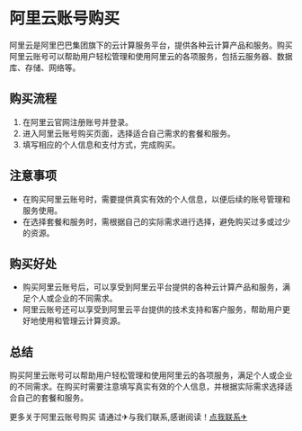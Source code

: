 # 阿里云账号购买

阿里云是阿里巴巴集团旗下的云计算服务平台，提供各种云计算产品和服务。购买阿里云账号可以帮助用户轻松管理和使用阿里云的各项服务，包括云服务器、数据库、存储、网络等。

## 购买流程
1. 在阿里云官网注册账号并登录。
2. 进入阿里云账号购买页面，选择适合自己需求的套餐和服务。
3. 填写相应的个人信息和支付方式，完成购买。

## 注意事项
- 在购买阿里云账号时，需要提供真实有效的个人信息，以便后续的账号管理和服务使用。
- 在选择套餐和服务时，需根据自己的实际需求进行选择，避免购买过多或过少的资源。

## 购买好处
- 购买阿里云账号后，可以享受到阿里云平台提供的各种云计算产品和服务，满足个人或企业的不同需求。
- 阿里云账号还可以享受到阿里云平台提供的技术支持和客户服务，帮助用户更好地使用和管理云计算资源。

## 总结
购买阿里云账号可以帮助用户轻松管理和使用阿里云的各项服务，满足个人或企业的不同需求。在购买时需要注意填写真实有效的个人信息，并根据实际需求选择适合自己的套餐和服务。

更多关于阿里云账号购买 请通过✈与我们联系,感谢阅读！[点我联系✈](https://hk.G208.com)